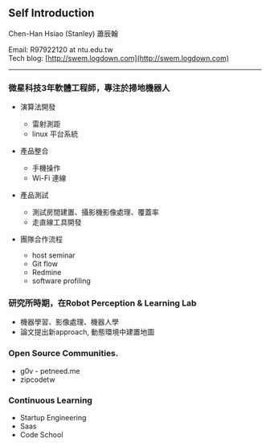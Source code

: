 ## Self Introduction


Chen-Han Hsiao (Stanley) 蕭辰翰

Email: R97922120 at ntu.edu.tw  
Tech blog: [http://swem.logdown.com](http://swem.logdown.com)

---------------------------------------

### 微星科技3年軟體工程師，專注於掃地機器人
  * 演算法開發
    * 雷射測距
    * linux 平台系統

  * 產品整合
    * 手機操作
    * Wi-Fi 連線

  * 產品測試
    * 測試房間建置、攝影機影像處理、覆蓋率
    * 走直線工具開發

  * 團隊合作流程
    * host seminar
    * Git flow
    * Redmine
    * software profiling

### 研究所時期，在Robot Perception & Learning Lab
  * 機器學習、影像處理、機器人學
  * 論文提出新approach, 動態環境中建置地圖

### Open Source Communities.
  * g0v - petneed.me
  * zipcodetw

### Continuous Learning
  * Startup Engineering
  * Saas
  * Code School
